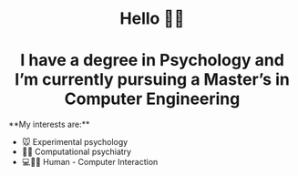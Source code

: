 <h1 align="center">Hello 👋🏽</h1>

<h1 align="center">I have a degree in Psychology and I’m currently pursuing a Master’s in Computer Engineering</h1>
**My interests are:**

- 🐭 Experimental psychology 
- 🤖🧠 Computational psychiatry
- 💻🧍‍♂️ Human - Computer Interaction
